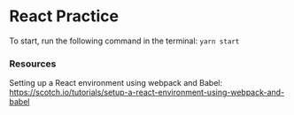 # React Practice

To start, run the following command in the terminal:
```yarn start```

### Resources

Setting up a React environment using webpack and Babel: https://scotch.io/tutorials/setup-a-react-environment-using-webpack-and-babel

